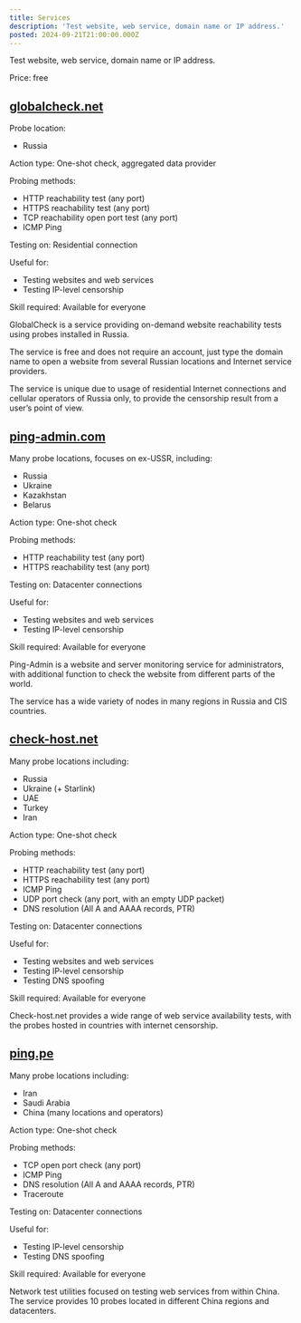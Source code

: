 ```yaml
---
title: Services
description: 'Test website, web service, domain name or IP address.'
posted: 2024-09-21T21:00:00.000Z
---
```


Test website, web service, domain name or IP address.

Price: free

## [globalcheck.net](https://globalcheck.net/)

Probe location:

* Russia

Action type: One-shot check, aggregated data provider

Probing methods:

* HTTP reachability test (any port)
* HTTPS reachability test (any port)
* TCP reachability open port test (any port)
* ICMP Ping

Testing on: Residential connection

Useful for:

* Testing websites and web services
* Testing IP-level censorship

Skill required: Available for everyone

GlobalCheck is a service providing on-demand website reachability tests using probes installed in Russia.

The service is free and does not require an account, just type the domain name to open a website from several Russian locations and Internet service providers.

The service is unique due to usage of residential Internet connections and cellular operators of Russia only, to provide the censorship result from a user’s point of view.

## [ping-admin.com](https://ping-admin.com/free_test/)

Many probe locations, focuses on ex-USSR, including:

* Russia
* Ukraine
* Kazakhstan
* Belarus

Action type: One-shot check

Probing methods:

* HTTP reachability test (any port)
* HTTPS reachability test (any port)

Testing on: Datacenter connections

Useful for:

* Testing websites and web services
* Testing IP-level censorship

Skill required: Available for everyone

Ping-Admin is a website and server monitoring service for administrators, with additional function to check the website from different parts of the world.

The service has a wide variety of nodes in many regions in Russia and CIS countries.

## [check-host.net](https://check-host.net/)

Many probe locations including:

* Russia
* Ukraine (+ Starlink)
* UAE
* Turkey
* Iran

Action type: One-shot check

Probing methods:

* HTTP reachability test (any port)
* HTTPS reachability test (any port)
* ICMP Ping
* UDP port check (any port, with an empty UDP packet)
* DNS resolution (All A and AAAA records, PTR)

Testing on: Datacenter connections

Useful for:

* Testing websites and web services
* Testing IP-level censorship
* Testing DNS spoofing

Skill required: Available for everyone

Check-host.net provides a wide range of web service availability tests, with the probes hosted in countries with internet censorship.

## [ping.pe](https://ping.pe)

Many probe locations including:

* Iran
* Saudi Arabia
* China (many locations and operators)

Action type: One-shot check

Probing methods:

* TCP open port check (any port)
* ICMP Ping
* DNS resolution (All A and AAAA records, PTR)
* Traceroute

Testing on: Datacenter connections

Useful for:

* Testing IP-level censorship
* Testing DNS spoofing

Skill required: Available for everyone

Network test utilities focused on testing web services from within China. The service provides 10 probes located in different China regions and datacenters.



